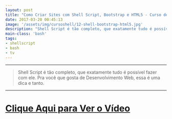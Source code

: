 ```yaml
---
layout: post
title: "Como Criar Sites com Shell Script, Bootstrap e HTML5 - Curso de Shell"
date: 2017-03-20 00:45:13
image: '/assets/img/cursoshell/12-shell-bootstrap-html5.jpg'
description: "Shell Script é tão completo, que exatamente tudo é possível fazer com ele. Pra você que gosta de Desenvolvimento Web, essa é uma dica e tanto."
main-class: 'bash'
tags:
- shellscript
- bash
- tv
---
```


<!-- 
![Como Criar Sites com Shell Script, Bootstap e HTML5](/assets/img/cursoshell/12-shell-bootstrap-html5.jpg "Como Criar Sites com Shell Script, Bootstap e HTML5")
-->

***

> Shell Script é tão completo, que exatamente tudo é possível fazer com ele. Pra você que gosta de Desenvolvimento Web, essa é uma dica e tanto.

***


# [Clique Aqui para Ver o Vídeo](https://www.youtube.com/watch?v=vhEE7WMSvug)

